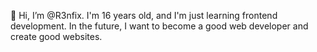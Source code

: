 👋 Hi, I’m @R3nfix. I'm 16 years old, and I'm just learning frontend development. 
In the future, I want to become a good web developer and create good websites.



